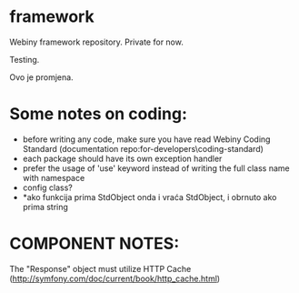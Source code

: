 framework
=========

Webiny framework repository. Private for now.

Testing.

Ovo je promjena.

Some notes on coding:
=========
- before writing any code, make sure you have read Webiny Coding Standard (documentation repo:for-developers\coding-standard)
- each package should have its own exception handler
- prefer the usage of 'use' keyword instead of writing the full class name with namespace
- config class?
- *ako funkcija prima StdObject onda i vraća StdObject, i obrnuto ako prima string


COMPONENT NOTES:
================
The "Response" object must utilize HTTP Cache (http://symfony.com/doc/current/book/http_cache.html)